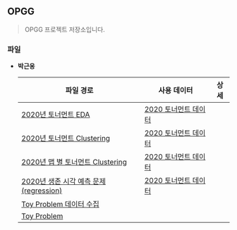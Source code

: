 ## OPGG

> OPGG 프로젝트 저장소입니다.





### 파일

* **박근웅**

  | 파일 경로                                                    | 사용 데이터                                                  | 상세 |
  | ------------------------------------------------------------ | ------------------------------------------------------------ | ---- |
  | [2020년 토너먼트 EDA](./keunung_park/20210904_2020_tournaments_pku.ipynb) | [2020 토너먼트 데이터](./keunung_park/data/2020_torunaments.csv) |      |
  | [2020년 토너먼트 Clustering](./keunung_park/KMEANS_CLUSTERING.ipynb) | [2020 토너먼트 데이터](./keunung_park/data/2020_torunaments.csv) |      |
  | [2020년 맵 별 토너먼트 Clustering](./keunung_park/KMEANS_CLUSTERING_FOR_EACH_MAP.ipynb) | [2020 토너먼트 데이터](./keunung_park/data/2020_torunaments.csv) |      |
  | [2020년 생존 시각 예측 문제(regression)](./keunung_park/regression.ipynb) | [2020 토너먼트 데이터](./keunung_park/data/2020_torunaments.csv) |      |
  | [Toy Problem 데이터 수집](./keunung_park/데이터수집.ipynb)   |                                                              |      |
  | [Toy Problem](./keunung_park/toy_example.ipynb)        |                                                              |      |

